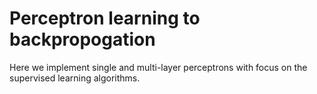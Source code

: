 # Perceptron learning to backpropogation

Here we implement single and multi-layer perceptrons with focus on the supervised learning algorithms.
